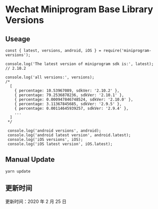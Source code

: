 # Wechat Miniprogram Base Library Versions

## Useage

```
const { latest, versions, android, iOS } = require('miniprogram-versions');

console.log('The latest version of miniprogram sdk is:', latest);
// 2.10.2

console.log('all versions:', versions);
/*
  [
    { percentage: 10.53967089, sdkVer: '2.10.2' },
    { percentage: 79.2536878236, sdkVer: '2.10.1' },
    { percentage: 0.000947846748524, sdkVer: '2.10.0' },
    { percentage: 3.11367845685, sdkVer: '2.9.5' },
    { percentage: 0.00114645939257, sdkVer: '2.9.4' },
    ...
  ]
 */

 console.log('android versions', android);
 console.log('android latest version', android.latest);
 console.log('iOS versions', iOS);
 console.log('iOS latest version', iOS.latest);
```

## Manual Update

```
yarn update
```

## 更新时间

更新时间：2020 年 2 月 25 日

